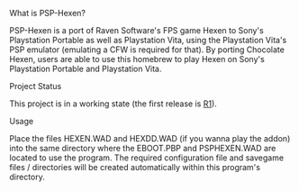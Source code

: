 What is PSP-Hexen?

PSP-Hexen is a port of Raven Software's FPS game Hexen to Sony's Playstation Portable as well as Playstation Vita, using the Playstation Vita's PSP emulator (emulating a CFW is required for that). By porting Chocolate Hexen, users are able to use this homebrew to play Hexen on Sony's Playstation Portable and Playstation Vita.

Project Status

This project is in a working state (the first release is [R1](https://code.google.com/p/psp-hexen/source/detail?r=1)).

Usage

Place the files HEXEN.WAD and HEXDD.WAD (if you wanna play the addon) into the same directory where the EBOOT.PBP and PSPHEXEN.WAD are located to use the program. The required configuration file and savegame files / directories will be created automatically within this program's directory.